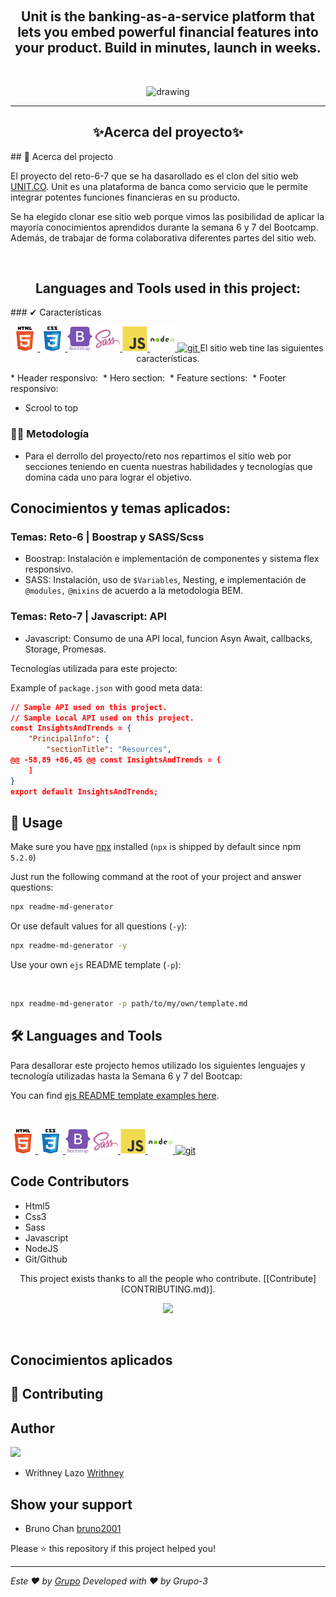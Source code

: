 <p>&nbsp;</p>

<h2 align="center"  width="300">
Unit is the banking-as-a-service platform that lets you embed powerful financial features into your product. Build in minutes, launch in weeks.</h2>

<p>&nbsp;</p>

<center><img src="https://assets-global.website-files.com/613a0c11c446a1558ce5db7e/613a0c11c446a14d9ae5dd0b_Open-Graph.jpg" alt="drawing" width="600"/></center>

</center>

---

<h2 align="center" margin="2rem">✨Acerca del proyecto✨</h3>
## 🚀 Acerca del projecto

El proyecto del reto-6-7 que se ha dasarollado es el clon del sitio web [UNIT.CO](https://www.unit.co/). Unit es una plataforma de banca como servicio que le permite integrar potentes funciones financieras en su producto.

Se ha elegido clonar ese sitio web porque vimos las posibilidad de aplicar la mayoría conocimientos aprendidos durante la semana 6 y 7 del Bootcamp. Además, de trabajar de forma colaborativa diferentes partes del sitio web.

<p>&nbsp;</p>

<h2 align="center" margin="2rem">Languages and Tools used in this project:</h3>
### ✔ Características

<p align="center">
  <a href="https://www.w3.org/html/" target="_blank" rel="noreferrer"> <img src="https://raw.githubusercontent.com/devicons/devicon/master/icons/html5/html5-original-wordmark.svg" alt="html5" width="40" height="40"/> </a> <a href="https://www.w3schools.com/css/" target="_blank" rel="noreferrer"> <img src="https://raw.githubusercontent.com/devicons/devicon/master/icons/css3/css3-original-wordmark.svg" alt="css3" width="40" height="40"/> </a> <a href="https://getbootstrap.com" target="_blank" rel="noreferrer"> <img src="https://raw.githubusercontent.com/devicons/devicon/master/icons/bootstrap/bootstrap-plain-wordmark.svg" alt="bootstrap" width="40" height="40"/></a>  <a href="https://sass-lang.com" target="_blank" rel="noreferrer"> <img src="https://raw.githubusercontent.com/devicons/devicon/master/icons/sass/sass-original.svg" alt="sass" width="40" height="40"/> </a> <a href="https://developer.mozilla.org/en-US/docs/Web/JavaScript" target="_blank" rel="noreferrer"> <img src="https://raw.githubusercontent.com/devicons/devicon/master/icons/javascript/javascript-original.svg" alt="javascript" width="40" height="40"/> </a> <a href="https://nodejs.org" target="_blank" rel="noreferrer"> <img src="https://raw.githubusercontent.com/devicons/devicon/master/icons/nodejs/nodejs-original-wordmark.svg" alt="nodejs" width="40" height="40"/> </a> <a href="https://git-scm.com/" target="_blank" rel="noreferrer"> <img src="https://www.vectorlogo.zone/logos/git-scm/git-scm-icon.svg" alt="git" width="40" height="40"/> </a>
El sitio web tine las siguientes características.

</p>
* Header responsivo: 
<img src="">
* Hero section: 
<img src="">
* Feature sections:
<img src="">
* Footer responsivo:
<img src="">

- Scrool to top
  <img src="">

### 👨‍🏫 Metodología

- Para el derrollo del proyecto/reto nos repartimos el sitio web por secciones teniendo en cuenta nuestras habilidades y tecnologías que domina cada uno para lograr el objetivo.

## Conocimientos y temas aplicados:

### Temas: Reto-6 | Boostrap y SASS/Scss

<ul> 
    <li>Boostrap: Instalación e implementación de componentes y sistema flex responsivo.</li>
    <li>SASS: Instalación, uso de <code>$Variables</code>, Nesting, e implementación de <code>@modules,</code> <code>@mixins</code> de acuerdo a la metodología BEM.</li>
</ul>

### Temas: Reto-7 | Javascript: API

<ul> 
    <li>Javascript: Consumo de una API local, funcion Asyn Await, callbacks, Storage, Promesas.</li>
</ul>

<p>Tecnologías utilizada para este projecto:</p>

Example of `package.json` with good meta data:

```json
// Sample API used on this project.
// Sample Local API used on this project.
const InsightsAndTrends = {
    "PrincipalInfo": {
        "sectionTitle": "Resources",
@@ -58,89 +86,45 @@ const InsightsAndTrends = {
    ]
}
export default InsightsAndTrends;
```

## 🚀 Usage

Make sure you have [npx](https://www.npmjs.com/package/npx) installed (`npx` is shipped by default since npm `5.2.0`)

Just run the following command at the root of your project and answer questions:

```sh
npx readme-md-generator
```

Or use default values for all questions (`-y`):

```sh
npx readme-md-generator -y
```

Use your own `ejs` README template (`-p`):

<p>&nbsp;</p>

```sh
npx readme-md-generator -p path/to/my/own/template.md
```

## 🛠️ Languages and Tools

Para desallorar este projecto hemos utilizado los siguientes lenguajes y tecnología utilizadas hasta la Semana 6 y 7 del Bootcap:

You can find [ejs README template examples here](https://github.com/kefranabg/readme-md-generator/tree/master/templates).

<p>&nbsp;</p>
<p><a href="https://www.w3.org/html/" target="_blank" rel="noreferrer"> <img src="https://raw.githubusercontent.com/devicons/devicon/master/icons/html5/html5-original-wordmark.svg" alt="html5" width="40" height="40"/> </a> <a href="https://www.w3schools.com/css/" target="_blank" rel="noreferrer"> <img src="https://raw.githubusercontent.com/devicons/devicon/master/icons/css3/css3-original-wordmark.svg" alt="css3" width="40" height="40"/> </a> <a href="https://getbootstrap.com" target="_blank" rel="noreferrer"> <img src="https://raw.githubusercontent.com/devicons/devicon/master/icons/bootstrap/bootstrap-plain-wordmark.svg" alt="bootstrap" width="40" height="40"/></a>  <a href="https://sass-lang.com" target="_blank" rel="noreferrer"> <img src="https://raw.githubusercontent.com/devicons/devicon/master/icons/sass/sass-original.svg" alt="sass" width="40" height="40"/> </a> <a href="https://developer.mozilla.org/en-US/docs/Web/JavaScript" target="_blank" rel="noreferrer"> <img src="https://raw.githubusercontent.com/devicons/devicon/master/icons/javascript/javascript-original.svg" alt="javascript" width="40" height="40"/> </a> <a href="https://nodejs.org" target="_blank" rel="noreferrer"> <img src="https://raw.githubusercontent.com/devicons/devicon/master/icons/nodejs/nodejs-original-wordmark.svg" alt="nodejs" width="40" height="40"/> </a> <a href="https://git-scm.com/" target="_blank" rel="noreferrer"> <img src="https://www.vectorlogo.zone/logos/git-scm/git-scm-icon.svg" alt="git" width="40" height="40"/> </a></p>

## Code Contributors

- Html5
- Css3
- Sass
- Javascript
- NodeJS
- Git/Github

<p align="center">This project exists thanks to all the people who contribute. [[Contribute](CONTRIBUTING.md)].</p>
<p  align="center"><a href="https://github.com/brunochan2001/reto-6-7/graphs/contributors"><img src="./img/icons/contribuitors.svg"  width="300" /></a>
</p>
<p>&nbsp;</p>

## Conocimientos aplicados

## 🤝 Contributing


## Author

<p><a href="https://github.com/Writhney/Unity"><img src="./img/icons/contribuitors.svg"  width="300" /></a>
</p>

* Writhney Lazo [Writhney](https://github.com/writhney)


## Show your support

- Bruno Chan [bruno2001](https://github.com/brunochan2001)

Please ⭐️ this repository if this project helped you!


---

_Este ❤️ by [Grupo](https://github.com/kefranabg/readme-md-generator)_
_Developed with ❤️ by Grupo-3_
